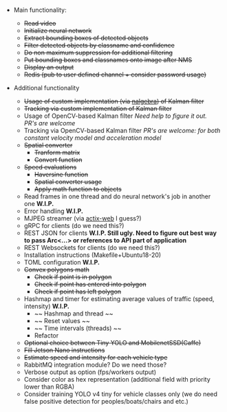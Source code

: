 * Main functionality:
    * ~~Read video~~
    * ~~Initialize neural network~~
    * ~~Extract bounding boxes of detected objects~~
    * ~~Filter detected objects by classname and confidence~~
    * ~~Do non maximum suppression for additional filtering~~
    * ~~Put bounding boxes and classnames onto image after NMS~~
    * ~~Display an output~~
    * ~~Redis (pub to user defined channel + consider password usage)~~

* Additional functionality
    * ~~Usage of custom implementation (via [nalgebra](https://github.com/dimforge/nalgebra)) of Kalman filter~~
    * ~~Tracking via custom implementation of Kalman filter~~
    * Usage of OpenCV-based Kalman filter *Need help to figure it out. PR's are welcome* 
    * Tracking via OpenCV-based Kalman filter *PR's are welcome: for both constant velocity model and acceleration model*
    * ~~Spatial converter~~
        * ~~Tranform matrix~~
        * ~~Convert function~~
    * ~~Speed evaluations~~
        * ~~Haversine function~~
        * ~~Spatial converter usage~~
        * ~~Apply math function to objects~~
    * Read frames in one thread and do neural network's job in another one __W.I.P.__
    * Error handling __W.I.P.__
    * MJPEG streamer (via [actix-web](https://github.com/actix/actix-web#actix-web) I guess?)
    * gRPC for clients (do we need this?)
    * REST JSON for clients __W.I.P. Still ugly. Need to figure out best way to pass Arc<...> or references to API part of application__ 
    * REST Websockets for clients (do we need this?)
    * Installation instructions (Makefile+Ubuntu18-20)
    * TOML configuration __W.I.P.__
    * ~~Convex polygons math~~
        * ~~Check if point is in polygon~~
        * ~~Check if point has entered into polygon~~
        * ~~Check if point has left polygon~~
    * Hashmap and timer for estimating average values of traffic (speed, intensity) __W.I.P.__
        * ~~ Hashmap and thread ~~
        * ~~ Reset values ~~
        * ~~ Time intervals (threads) ~~
        * Refactor
    * ~~Optional choice between Tiny YOLO and MobilenetSSD(Caffe)~~
    * ~~Fill Jetson Nano instructions~~
    * ~~Estimate speed and intensity for each vehicle type~~
    * RabbitMQ integration module? Do we need those?
    * Verbose output as option (fps/workers output)
    * Consider color as hex representation (additional field with priority lower than RGBA)
    * Consider training YOLO v4 tiny for vehicle classes only (we do need false positive detection for peoples/boats/chairs and etc.)
